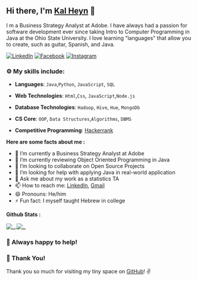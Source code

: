 ## Hi there, I'm **[Kal Heyn](https://www.linkedin.com/in/kalheyn/)** :wave:
I m a Business Strategy Analyst at Adobe.
I have always had a passion for software development ever since taking Intro to Computer Programming in Java at the Ohio State University. I love learning "languages" that allow you to create, such as guitar, Spanish, and Java. 

 [![LinkedIn](https://img.shields.io/static/v1.svg?label=LinkedIn&message=@Kalheyn&logo=linkedin&style=flat&color=blue)](https://www.linkedin.com/in/kalheyn/)
 [![Facebook](https://img.shields.io/static/v1.svg?label=facebook&message=@Kalheyn&logo=facebook&style=flat&color=blue)](https://www.facebook.com/kal.heyn/)
 [![Instagram](https://img.shields.io/static/v1.svg?label=Instagram&message=@Kalmanheyn&logo=Instagram&style=flat&color=blue)](https://www.instagram.com/kalmanheyn/)


### :gear: My skills include:

- **Languages**: `Java`,`Python`, `JavaScript`, `SQL`

- **Web Technologies**: `Html`,`Css`, `JavaScript`,`Node.js`

- **Database Technologies**: `Hadoop`, `Hive`, `Hue`, `MongoDb`

- **CS Core**: `OOP`, `Data Structures`,`Algorithms`, `DBMS`

- **Competitive Programming**: [Hackerrank](https://www.hackerrank.com/kalheyn)

**Here are some facts about me :**

- 🔭 I’m currently a Business Strategy Analyst at Adobe
- 🌱 I’m currently reviewing Object Oriented Programming in Java
- 👯 I’m looking to collaborate on Open Source Projects
- 🤔 I’m looking for help with applying Java in real-world application
- 💬 Ask me about my work as a statistics TA
- 📫 How to reach me: [LinkedIn](https://www.linkedin.com/in/kalheyn/), [Gmail](kalheyn@gmail.com)
- 😄 Pronouns: He/him
- ⚡ Fun fact: I myself taught Hebrew in college

**Github Stats :**

<a href="https://github.com/kalheyn/">
  <img align="center" src="https://github-readme-stats.vercel.app/api?username=kalheyn" alt=".." />
</a>
<a href="https://github.com/kalheyn/">
  <img align="center" src="https://github-readme-stats.vercel.app/api/top-langs/?username=kalheyn&layout=compact" alt=".."  />
</a>

### :handshake: Always happy to help!


### :hugs: Thank You!
Thank you so much for visiting my tiny space on [GitHub](https://github.com/kalheyn)! :v: 
